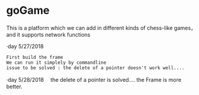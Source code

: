 # goGame
This is a platform which we can add in different kinds of chess-like games，and it supports network functions

·day 5/27/2018
    
    First build the frame
    We can run it simplely by commandline
    issue to be solved : the delete of a pointer doesn't work well....
    
·day 5/28/2018　
    the delete of a pointer is solved....
    the Frame is more better.
